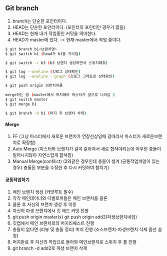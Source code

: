 ## Git branch

1. branch는 단순한 포인터이다.
2. HEAD는 단순한 포인터이다. (포인터의 포인터인 경우가 많음)
3. HEAD는 현재 내가 작업중인 커밋을 의미한다.
4. HEAD가 master에 있다. -> 현재 master에서 작업 중이다.



```bash
$ git branch b1<브랜치명>
$ git switch b1 (head가 b1을 가리킴)

$ git switch -c b3 (b3 브랜치 생성하면서 스위치해줘)

$ git log --oneline (깃로그 상태확인)
$ git log --oneline --graph (깃로그 그래프로 상태확인)

$ git push origin 브런치이름
 
merge하는 법 (master에서 머지해야 마스터가 앞으로 나아감 )
$ git switch master
$ git merge b1 

$ git branch -d b1 (머지 후 브랜치 삭제)


```



#### Merge

1. FF (그냥 마스터에서 새로운 브랜치가 연장선상일때 길따라서 마스터가 새로운브랜치로 확장함)
2. Auto Merge  (마스터와 브랜치가 길이 갈라져서 새로 합쳐야되는데 아무런 충돌이 일어나지않아 자연스럽게 합쳐짐)
3. Manual Merge(confilict) (2와같은 경우인데 충돌이 생겨 (공통작업파일이 있는 경우) 충돌된 부분을 수정한 후 다시 커밋하여 합치기)



#### 공동작업하기

1. 메인 브랜치 생성 (커밋루트 필수)
2. 각각 메인테이너와 디벨로퍼들은 메인 브랜치를 클론
3. 클론 후 자신의 브랜치 생성 후 이동
4. 자신의 파생 브랜치에서 깃 에드 커밋 진행
5. git push origin master(x) git push origin add2(파생브랜치네임)
6. 깃랩에서 메인 브랜치로의 머지리퀘스트 진행 
7. 충돌이 없다면 (리뷰 및 충돌 정리) 머지 진행 (소스브랜치-파생브랜치 삭제 옵션 설정)
8. 머지완료 후 자신의 작업으로 돌아와 메인브랜치로 스위치 후 풀 진행 
9. git branch -d add2로 파생 브랜치 삭제